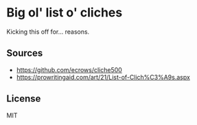 # Big ol' list o' cliches

Kicking this off for... reasons.

## Sources

- https://github.com/ecrows/cliche500
- https://prowritingaid.com/art/21/List-of-Clich%C3%A9s.aspx

## License

MIT